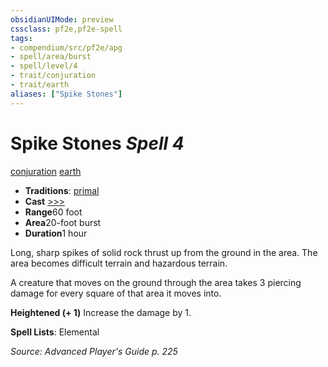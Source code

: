```yaml
---
obsidianUIMode: preview
cssclass: pf2e,pf2e-spell
tags:
- compendium/src/pf2e/apg
- spell/area/burst
- spell/level/4
- trait/conjuration
- trait/earth
aliases: ["Spike Stones"]
---
```

# Spike Stones *Spell 4*   
[conjuration](/rules/traits/conjuration.md)  [earth](/rules/traits/earth.md)  

- **Traditions**: [primal](/rules/traits/primal.md)
- **Cast** [>>>](/rules/core-rulebook/chapter-9-playing-the-game.md#Actions "Three-Action") 
- **Range**60 foot
- **Area**20-foot burst
- **Duration**1 hour

Long, sharp spikes of solid rock thrust up from the ground in the area. The area becomes difficult terrain and hazardous terrain.

A creature that moves on the ground through the area takes 3 piercing damage for every square of that area it moves into.

**Heightened (+ 1)** Increase the damage by 1.

**Spell Lists**: Elemental

*Source: Advanced Player's Guide p. 225*